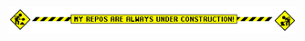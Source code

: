 <div align="center">
    <img src="https://github.com/raggebatman/raggebatman/blob/main/assets/construction.gif?raw=true" alt="My repos are always under construction!" />
<div>